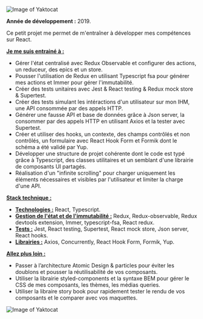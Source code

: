 ![Image of Yaktocat](https://imgur.com/eFOEUeD.png)

**Année de développement :** 2019.</br>

Ce petit projet me permet de m'entraîner à développer mes compétences sur React.

<ins>**Je me suis entrainé à :**</ins>
- Gérer l'état centralisé avec Redux Observable et configurer des actions, un reduceur, des epics et un store.
- Pousser l'utilisation de Redux en utilisant Typescript fsa pour générer mes actions et Immer pour gérer l'immutabilité.
- Créer des tests unitaires avec Jest & React testing & Redux mock store & Supertest.
- Créer des tests simulant les intéractions d'un utilisateur sur mon IHM, une API consommée par des appels HTTP.
- Générer une fausse API et base de données grâce à Json server, la consommer par des appels HTTP en utilisant Axios et la tester avec Supertest.
- Créer et utiliser des hooks, un contexte, des champs contrôlés et non contrôlés, un formulaire avec React Hook Form et Formik dont le schéma a été validé par Yup.
- Développer une structure de projet cohérente dont le code est typé grâce à Typescript, des classes utilitaires et un semblant d'une librairie de composants UI partagés.
- Réalisation d'un "infinite scrolling" pour charger uniquement les éléments nécessaires et visibles par l'utilisateur et limiter la charge d'une API.


<ins>**Stack technique :**</ins>
- <ins>**Technologies :**</ins> React, Typescript.
- <ins>**Gestion de l'état et de l'immutabilité :**</ins> Redux, Redux-observable, Redux devtools extension, Immer, typescript-fsa, React redux.
- <ins>**Tests :**</ins> Jest, React testing, Supertest, React mock store, Json server, React hooks.
- <ins>**Librairies :**</ins> Axios, Concurrently, React Hook Form, Formik, Yup.

<ins>**Allez plus loin :**</ins>
- Passer à l’architecture Atomic Design & particles pour éviter les doublons et pousser la réutilisabilité de vos composants.
- Utiliser la librairie styled-components et la syntaxe BEM pour gérer le CSS de mes composants, les thèmes, les médias queries.
- Utiliser la libraire story book pour rapidement tester le rendu de vos composants et le comparer avec vos maquettes.

![Image of Yaktocat](https://imgur.com/LzmaDEu.png)